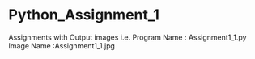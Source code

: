 # Python_Assignment_1
  Assignments with Output images 
  i.e. Program Name : Assignment1_1.py 
       Image Name :Assignment1_1.jpg

